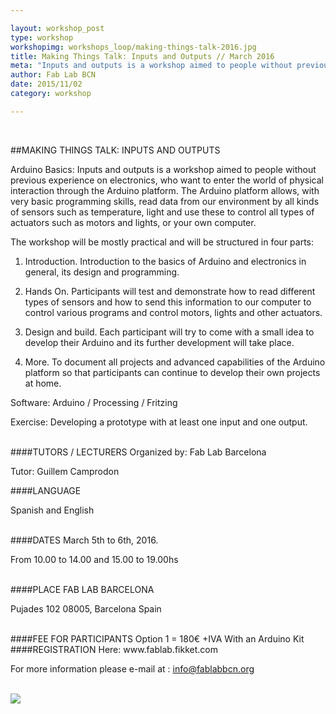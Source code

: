 ```yaml
---

layout: workshop_post
type: workshop
workshopimg: workshops_loop/making-things-talk-2016.jpg
title: Making Things Talk: Inputs and Outputs // March 2016
meta: "Inputs and outputs is a workshop aimed to people without previous experience on electronics, who want to enter the world of physical interaction through the Arduino platform. The Arduino platform allows, with very basic programming skills, read data from our environment by all kinds of sensors such as temperature, light and use these to control all types of actuators such as motors and lights, or your own computer."
author: Fab Lab BCN
date: 2015/11/02
category: workshop

---
```


<br>

##MAKING THINGS TALK: INPUTS AND OUTPUTS

Arduino Basics: Inputs and outputs is a workshop aimed to people without previous experience on electronics, who want to enter the world of physical interaction through the Arduino platform. The Arduino platform allows, with very basic programming skills, read data from our environment by all kinds of sensors such as temperature, light and use these to control all types of actuators such as motors and lights, or your own computer.

The workshop will be mostly practical and will be structured in four parts:

1. Introduction. Introduction to the basics of Arduino and electronics in general, its design and programming.

2. Hands On. Participants will test and demonstrate how to read different types of sensors and how to send this information to our computer to control various programs and control motors, lights and other actuators.

3. Design and build. Each participant will try to come with a small idea to develop their Arduino and its further development will take place.

4. More. To document all projects and advanced capabilities of the Arduino platform so that participants can continue to develop their own projects at home.

Software: Arduino / Processing / Fritzing

Exercise: Developing a prototype with at least one input and one output.


<br>
####TUTORS / LECTURERS
Organized by: Fab Lab Barcelona

Tutor: Guillem Camprodon

####LANGUAGE

Spanish and English


<br>
####DATES
March  5th to 6th, 2016.

From 10.00 to 14.00 and 15.00 to 19.00hs


<br>
####PLACE
FAB LAB BARCELONA

Pujades 102
08005, Barcelona 
Spain


<br>
####FEE FOR PARTICIPANTS
Option 1 = 180€ +IVA
With an Arduino Kit



<br>
####REGISTRATION 
Here:
www.fablab.fikket.com

For more information please e-mail at :
info@fablabbcn.org



<br>

<img src="{{site.baseurl}}{{ site.url }}/img/workshops/workshops_loop/making-things-talk-2016.jpg">


